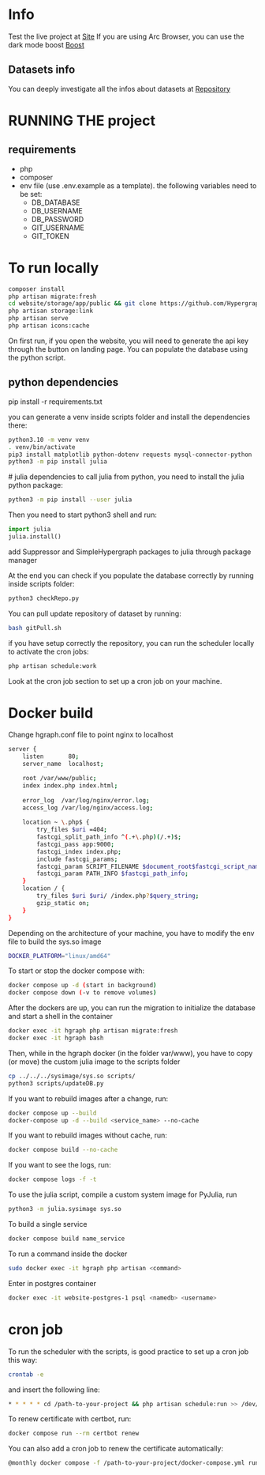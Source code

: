 # Info

Test the live project at [Site](http://hypergraphrepository.di.unisa.it/)
If you are using Arc Browser, you can use the dark mode boost [Boost](https://arc.net/boost/6C5AFA0C-C15D-4772-B8EA-3F398DEC8FAA)

## Datasets info

You can deeply investigate all the infos about datasets at [Repository](https://github.com/HypergraphRepository/datasets)

# RUNNING THE project

## requirements
- php
- composer
- env file (use .env.example as a template). the following variables need to be set:
  - DB_DATABASE
  - DB_USERNAME
  - DB_PASSWORD
  - GIT_USERNAME
  - GIT_TOKEN

# To run locally
```bash
composer install
php artisan migrate:fresh
cd website/storage/app/public && git clone https://github.com/HypergraphRepository/datasets && git clone https://github.com/geon0325/MoCHy.git && git config credential.helper store 
php artisan storage:link
php artisan serve
php artisan icons:cache
```

On first run, if you open the website, you will need to generate the api key through the button on landing page.
You can populate the database using the python script.

## python dependencies
pip install -r requirements.txt

you can generate a venv inside scripts folder and install the dependencies there:
```bash
python3.10 -m venv venv
. venv/bin/activate
pip3 install matplotlib python-dotenv requests mysql-connector-python
python3 -m pip install julia
```

# julia dependencies
to call julia from python, you need to install the julia python package:
```bash
python3 -m pip install --user julia
```
Then you need to start python3 shell and run:
```python
import julia
julia.install()
```

add Suppressor and SimpleHypergraph packages to julia through package manager


At the end you can check if you populate the database correctly by running inside scripts folder:
```bash
python3 checkRepo.py
```

You can pull update repository of dataset by running:
```bash
bash gitPull.sh
```

if you have setup correctly the repository, you can run the scheduler locally to activate the cron jobs:
```bash
php artisan schedule:work
```
Look at the cron job section to set up a cron job on your machine.

# Docker build

Change hgraph.conf file to point nginx to localhost
```bash
server {
    listen       80;
    server_name  localhost;

    root /var/www/public;
    index index.php index.html;
    
    error_log  /var/log/nginx/error.log;
    access_log /var/log/nginx/access.log;
    
    location ~ \.php$ {
        try_files $uri =404;
        fastcgi_split_path_info ^(.+\.php)(/.+)$;
        fastcgi_pass app:9000;
        fastcgi_index index.php;
        include fastcgi_params;
        fastcgi_param SCRIPT_FILENAME $document_root$fastcgi_script_name;
        fastcgi_param PATH_INFO $fastcgi_path_info;
    }
    location / {
        try_files $uri $uri/ /index.php?$query_string;
        gzip_static on;
    }
}
```

Depending on the architecture of your machine, you have to modify the env file to build the sys.so image
```bash
DOCKER_PLATFORM="linux/amd64"
```

To start or stop the docker compose with:
```bash
docker compose up -d (start in background)
docker compose down (-v to remove volumes)
```
After the dockers are up, you can run the migration to initialize the database and start a shell in the container
```bash
docker exec -it hgraph php artisan migrate:fresh
docker exec -it hgraph bash
```
Then, while in the hgraph docker (in the folder var/www), you have to copy (or move) the custom julia image to the scripts folder
```bash
cp ../../../sysimage/sys.so scripts/
python3 scripts/updateDB.py
```

If you want to rebuild images after a change, run:
```bash
docker compose up --build 
docker-compose up -d --build <service_name> --no-cache
```

If you want to rebuild images without cache, run:
```bash
docker compose build --no-cache
```

If you want to see the logs, run:
```bash
docker compose logs -f -t
```

To use the julia script, compile a custom system image for PyJulia, run
```bash
python3 -m julia.sysimage sys.so
```

To build a single service
```bash
docker compose build name_service
```

To run a command inside the docker
```bash
sudo docker exec -it hgraph php artisan <command>
```

Enter in postgres container
```bash
docker exec -it website-postgres-1 psql <namedb> <username>
```

# cron job

To run the scheduler with the scripts, is good practice to set up a cron job this way:
```bash
crontab -e
```
and insert the following line:
```bash
* * * * * cd /path-to-your-project && php artisan schedule:run >> /dev/null 2>&1
```

To renew certificate with certbot, run:
```bash
docker compose run --rm certbot renew
```
You can also add a cron job to renew the certificate automatically:
```bash
@monthly docker compose -f /path-to-your-project/docker-compose.yml run --rm certbot renew
```